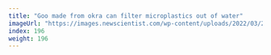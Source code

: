 ```yaml
---
title: "Goo made from okra can filter microplastics out of water"
imageUrl: "https://images.newscientist.com/wp-content/uploads/2022/03/21153016/SEI_94727474.jpg?width=600"
index: 196
weight: 196
---
```

